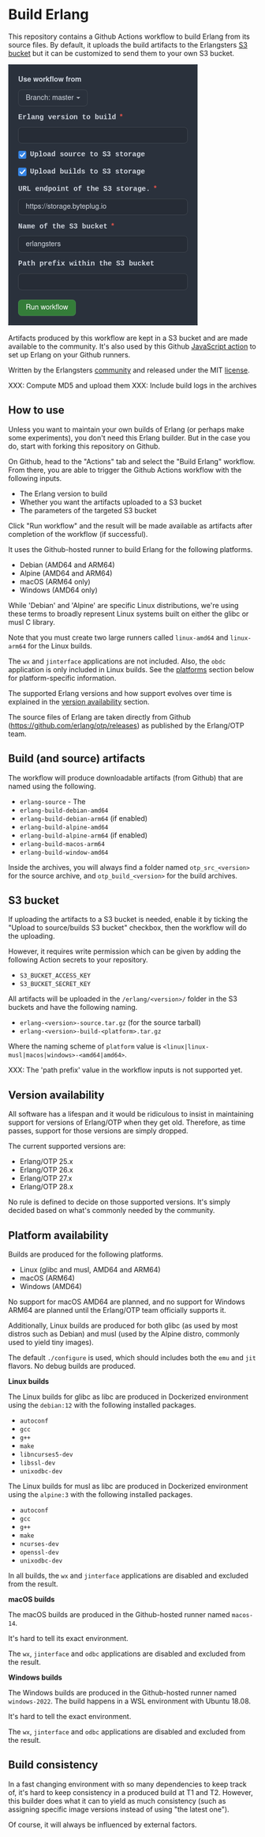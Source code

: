 # Build Erlang

This repository contains a Github Actions workflow to build Erlang from its
source files. By default, it uploads the build artifacts to the Erlangsters
[S3 bucket](https://storage.erlangsters.org/erlang/) but it can be customized
to send them to your own S3 bucket.

![Github Workflow Inputs](./workflow-inputs.png)

Artifacts produced by this workflow are kept in a S3 bucket and are made
available to the community. It's also used by this Github
[JavaScript action](https://github.com/erlangsters/setup-erlang) to set up Erlang
on your Github runners.

Written by the Erlangsters [community](https://www.erlangsters.org/) and
released under the MIT [license](/https://opensource.org/license/mit).

XXX: Compute MD5 and upload them
XXX: Include build logs in the archives

## How to use

Unless you want to maintain your own builds of Erlang (or perhaps make some
experiments), you don't need this Erlang builder. But in the case you do, start
with forking this repository on Github.

On Github, head to the "Actions" tab and select the "Build Erlang" workflow.
From there, you are able to trigger the Github Actions workflow with the
following inputs.

- The Erlang version to build
- Whether you want the artifacts uploaded to a S3 bucket
- The parameters of the targeted S3 bucket

Click "Run workflow" and the result will be made available as artifacts after
completion of the workflow (if successful).

It uses the Github-hosted runner to build Erlang for the following platforms.

- Debian (AMD64 and ARM64)
- Alpine (AMD64 and ARM64)
- macOS (ARM64 only)
- Windows (AMD64 only)

While 'Debian' and 'Alpine' are specific Linux distributions, we're using these
terms to broadly represent Linux systems built on either the glibc or musl C
library.

Note that you must create two large runners called `linux-amd64` and
`linux-arm64` for the Linux builds.

The `wx` and `jinterface` applications are not included. Also, the `obdc`
application is only included in Linux builds. See the
[platforms](#platform-availability) section below for platform-specific
information.

The supported Erlang versions and how support evolves over time is explained in
the [version availability](#version-availability) section.

The source files of Erlang are taken directly from Github
(https://github.com/erlang/otp/releases) as published by the Erlang/OTP team.

## Build (and source) artifacts

The workflow will produce downloadable artifacts (from Github) that are named
using the following.

- `erlang-source` - The
- `erlang-build-debian-amd64`
- `erlang-build-debian-arm64` (if enabled)
- `erlang-build-alpine-amd64`
- `erlang-build-alpine-arm64` (if enabled)
- `erlang-build-macos-arm64`
- `erlang-build-window-amd64`

Inside the archives, you will always find a folder named `otp_src_<version>`
for the source archive, and `otp_build_<version>` for the build archives.

## S3 bucket

If uploading the artifacts to a S3 bucket is needed, enable it by ticking the
"Upload to source/builds S3 bucket" checkbox, then the workflow will do the
uploading.

However, it requires write permission which can be given by adding the
following Action secrets to your repository.

- `S3_BUCKET_ACCESS_KEY`
- `S3_BUCKET_SECRET_KEY`

All artifacts will be uploaded in the `/erlang/<version>/` folder in the S3
buckets and have the following naming.

- `erlang-<version>-source.tar.gz` (for the source tarball)
- `erlang-<version>-build-<platform>.tar.gz`

Where the naming scheme of `platform` value is
`<linux|linux-musl|macos|windows>-<amd64|amd64>`.

XXX: The 'path prefix' value in the workflow inputs is not supported yet.

## Version availability

All software has a lifespan and it would be ridiculous to insist in maintaining
support for versions of Erlang/OTP when they get old. Therefore, as time
passes, support for those versions are simply dropped.

The current supported versions are:

- Erlang/OTP 25.x
- Erlang/OTP 26.x
- Erlang/OTP 27.x
- Erlang/OTP 28.x

No rule is defined to decide on those supported versions. It's simply decided
based on what's commonly needed by the community.

## Platform availability

Builds are produced for the following platforms.

- Linux (glibc and musl, AMD64 and ARM64)
- macOS (ARM64)
- Windows (AMD64)

No support for macOS AMD64 are planned, and no support for Windows ARM64 are
planned until the Erlang/OTP team officially supports it.

Additionally, Linux builds are produced for both glibc (as used by most distros
such as Debian) and musl (used by the Alpine distro, commonly used to yield
tiny images).

The default `./configure` is used, which should includes both the `emu` and
`jit` flavors. No debug builds are produced.

**Linux builds**

The Linux builds for glibc as libc are produced in Dockerized environment using
the `debian:12` with the following installed packages.

- `autoconf`
- `gcc`
- `g++`
- `make`
- `libncurses5-dev`
- `libssl-dev`
- `unixodbc-dev`

The Linux builds for musl as libc are produced in Dockerized environment using
the `alpine:3` with the following installed packages.

- `autoconf`
- `gcc`
- `g++`
- `make`
- `ncurses-dev`
- `openssl-dev`
- `unixodbc-dev`

In all builds, the `wx` and `jinterface` applications are disabled and excluded
from the result.

**macOS builds**

The macOS builds are produced in the Github-hosted runner named `macos-14`.

It's hard to tell its exact environment.

The `wx`, `jinterface` and `odbc` applications are disabled and excluded from
the result.

**Windows builds**

The Windows builds are produced in the Github-hosted runner named
`windows-2022`. The build happens in a WSL environment with Ubuntu 18.08.

It's hard to tell the exact environment.

The `wx`, `jinterface` and `odbc` applications are disabled and excluded from
the result.

## Build consistency

In a fast changing environment with so many dependencies to keep track of, it's
hard to keep consistency in a produced build at T1 and T2. However, this
builder does what it can to yield as much consistency (such as assigning
specific image versions instead of using "the latest one").

Of course, it will always be influenced by external factors.
